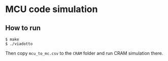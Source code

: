 # MCU code simulation

## How to run

```console
$ make
$ ./viadotto
```

Then copy `mcu_to_mc.csv` to the `CRAM` folder and run CRAM simulation there.
